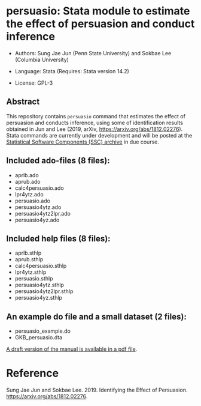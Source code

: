# persuasio: Stata module to estimate the effect of persuasion and conduct inference

- Authors: Sung Jae Jun (Penn State University) and Sokbae Lee (Columbia University)

- Language: Stata (Requires: Stata version 14.2)

- License: GPL-3

## Abstract 

This repository contains `persuasio` command that estimates
the effect of persuasion and conducts inference, using some of identification results obtained in Jun and Lee (2019, arXiv, https://arxiv.org/abs/1812.02276). 
Stata commands are currently under development and will be posted at the [Statistical Software Components (SSC) archive](https://ideas.repec.org/s/boc/bocode.html) in due course. 

## Included ado-files (8 files):

- aprlb.ado 
- aprub.ado 
- calc4persuasio.ado 
- lpr4ytz.ado
- persuasio.ado 
- persuasio4ytz.ado 
- persuasio4ytz2lpr.ado
- persuasio4yz.ado 

##  Included help files (8 files):

- aprlb.sthlp 
- aprub.sthlp 
- calc4persuasio.sthlp 
- lpr4ytz.sthlp
- persuasio.sthlp 
- persuasio4ytz.sthlp 
- persuasio4ytz2lpr.sthlp
- persuasio4yz.sthlp 

##  An example do file and a small dataset (2 files):

- persuasio_example.do
- GKB_persuasio.dta

[A draft version of the manual is available in a pdf file](https://github.com/sokbae/persuasio/blob/master/docs/persuasio_stata_manual_30Jan2020.pdf).

# Reference
Sung Jae Jun and Sokbae Lee. 2019. Identifying the Effect of Persuasion. https://arxiv.org/abs/1812.02276.

